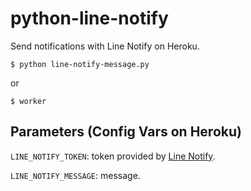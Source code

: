 # python-line-notify

Send notifications with Line Notify on Heroku.

```
$ python line-notify-message.py
```
or
```
$ worker
```

## Parameters (Config Vars on Heroku)

```LINE_NOTIFY_TOKEN```: token provided by [Line Notify](https://notify-bot.line.me/my/).

```LINE_NOTIFY_MESSAGE```: message.
